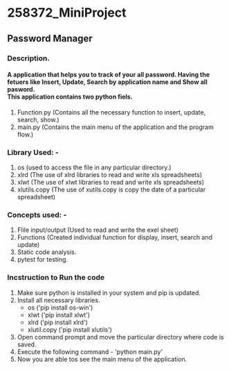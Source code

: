 # 258372_MiniProject

## Password Manager

### Description.
#### A application that helps you to track of your all password. Having the fetuers like Insert, Update, Search by application name and Show all pasword.</br> This application contains two python fiels.
1. Function.py (Contains all the necessary function to insert, update, search, show.)
2. main.py (Contains the main menu of the application and the program flow.)

### Library Used: - 
1. os  (used to access the file in any particular directory.)
2. xlrd (The use of xlrd libraries to read and write xls spreadsheets)
3. xlwt (The use of xlwt libraries to read and write xls spreadsheets)
4. xlutils.copy (The use of xutils.copy is  copy the date of a particular spreadsheet)

### Concepts used: - 
1. Flile input/output (Used to read and write the exel sheet)
2. Functions (Created individual function for display, insert, search and update)
3. Static code analysis.
4. pytest for testing.

### Incstruction to Run the code
1. Make sure python is installed in your system and pip is updated.
2. Install all necessary libraries.
     - os ('pip install os-win') 
     - xlwt ('pip install xlwt') 
     - xlrd ('pip install xlrd')
     - xlutil.copy ('pip install xlutils')
3. Open command prompt and move the particular directory where code is saved.
4. Execute  the following command - 'python main.py'
5. Now you are able tos see the main menu of the application. 

